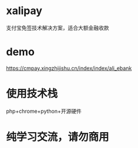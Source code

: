 # xalipay
支付宝免签技术解决方案，适合大额金融收款

# demo
https://cmpay.xingzhijishu.cn/index/index/ali_ebank 

# 使用技术栈
php+chrome+python+开源硬件

# 纯学习交流，请勿商用
